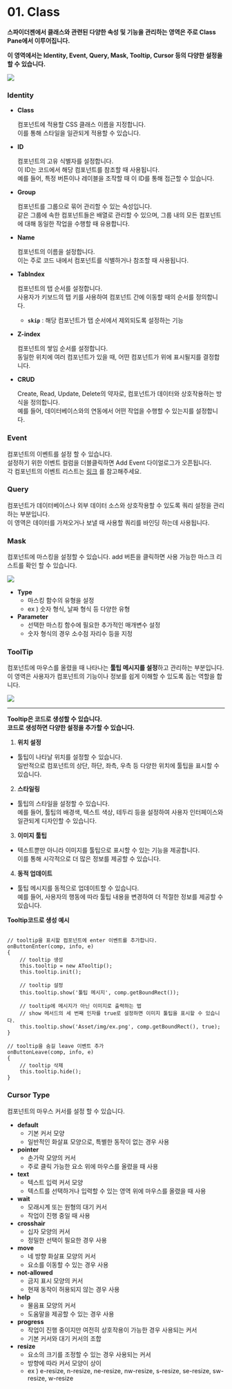# 01. Class

**스파이더젠에서 클래스와 관련된 다양한 속성 및 기능을 관리하는 영역은 주로 Class Pane에서 이루어집니다.**

**이 영역에서는 Identity, Event, Query, Mask, Tooltip, Cursor 등의 다양한 설정을 할 수 있습니다.**

![](../../../.gitbook/assets/classpane.png)

### Identity

*   **Class**

    컴포넌트에 적용할 CSS 클래스 이름을 지정합니다.\
    이를 통해 스타일을 일관되게 적용할 수 있습니다.
*   **ID**

    컴포넌트의 고유 식별자를 설정합니다.\
    이 ID는 코드에서 해당 컴포넌트를 참조할 때 사용됩니다.\
    예를 들어, 특정 버튼이나 레이블을 조작할 때 이 ID를 통해 접근할 수 있습니다.
*   **Group**

    컴포넌트를 그룹으로 묶어 관리할 수 있는 속성입니다.\
    같은 그룹에 속한 컴포넌트들은 배열로 관리할 수 있으며, 그룹 내의 모든 컴포넌트에 대해 동일한 작업을 수행할 때 유용합니다.
*   **Name**

    컴포넌트의 이름을 설정합니다.\
    이는 주로 코드 내에서 컴포넌트를 식별하거나 참조할 때 사용됩니다.
*   **TabIndex**

    컴포넌트의 탭 순서를 설정합니다.\
    사용자가 키보드의 탭 키를 사용하여 컴포넌트 간에 이동할 때의 순서를 정의합니다.

    * **`skip`** : 해당 컴포넌트가 탭 순서에서 제외되도록 설정하는 기능
*   **Z-index**

    컴포넌트의 쌓임 순서를 설정합니다.\
    동일한 위치에 여러 컴포넌트가 있을 때, 어떤 컴포넌트가 위에 표시될지를 결정합니다.
*   **CRUD**

    Create, Read, Update, Delete의 약자로, 컴포넌트가 데이터와 상호작용하는 방식을 정의합니다.\
    예를 들어, 데이터베이스와의 연동에서 어떤 작업을 수행할 수 있는지를 설정합니다.

### Event

컴포넌트의 이벤트를 설정 할 수 있습니다.\
설정하기 위한 이벤트 컬럼을 더블클릭하면 Add Event 다이얼로그가 오픈됩니다.\
각 컴포넌트의 이벤트 리스트는 [링크](<04  Event List.md>) 를 참고해주세요.

### Query

컴포넌트가 데이터베이스나 외부 데이터 소스와 상호작용할 수 있도록 쿼리 설정을 관리하는 부분입니다.\
이 영역은 데이터를 가져오거나 보낼 때 사용할 쿼리를 바인딩 하는데 사용됩니다.

### Mask

컴포넌트에 마스킹을 설정할 수 있습니다. add 버튼을 클릭하면 사용 가능한 마스크 리스트를 확인 할 수 있습니다.

![](../../../.gitbook/assets/pop-mask.png)

* **Type**
  * 마스킹 함수의 유형을 설정
  * ex ) 숫자 형식, 날짜 형식 등 다양한 유형
* **Parameter**
  * 선택한 마스킹 함수에 필요한 추가적인 매개변수 설정
  * 숫자 형식의 경우 소수점 자리수 등을 지정

### ToolTip

컴포넌트에 마우스를 올렸을 때 나타나는 **툴팁 메시지를 설정**하고 관리하는 부분입니다.\
이 영역은 사용자가 컴포넌트의 기능이나 정보를 쉽게 이해할 수 있도록 돕는 역할을 합니다.

![](../../../.gitbook/assets/tooltip.png)

***

**Tooltip은 코드로 생성할 수 있습니다.**\
**코드로 생성하면 다양한 설정을 추가할 수 있습니다.**

1. **위치 설정**

* 툴팁이 나타날 위치를 설정할 수 있습니다.\
  일반적으로 컴포넌트의 상단, 하단, 좌측, 우측 등 다양한 위치에 툴팁을 표시할 수 있습니다.

2. **스타일링**

* 툴팁의 스타일을 설정할 수 있습니다.\
  예를 들어, 툴팁의 배경색, 텍스트 색상, 테두리 등을 설정하여 사용자 인터페이스와 일관되게 디자인할 수 있습니다.

3. **이미지 툴팁**

* 텍스트뿐만 아니라 이미지를 툴팁으로 표시할 수 있는 기능을 제공합니다.\
  이를 통해 시각적으로 더 많은 정보를 제공할 수 있습니다.

4. **동적 업데이트**

* 툴팁 메시지를 동적으로 업데이트할 수 있습니다.\
  예를 들어, 사용자의 행동에 따라 툴팁 내용을 변경하여 더 적절한 정보를 제공할 수 있습니다.

**Tooltip코드로 생성 예시**

```

// tooltip을 표시할 컴포넌트에 enter 이벤트를 추가합니다.
onButtonEnter(comp, info, e)
{
	// tooltip 생성
	this.tooltip = new ATooltip();
	this.tooltip.init();

	// tooltip 설정
	this.tooltip.show('툴팁 메시지', comp.getBoundRect());

	// tooltip에 메시지가 아닌 이미지로 출력하는 법
	// show 메서드의 세 번째 인자를 true로 설정하면 이미지 툴팁을 표시할 수 있습니다.
	this.tooltip.show('Asset/img/ex.png', comp.getBoundRect(), true);
}

// tooltip을 숨길 leave 이벤트 추가
onButtonLeave(comp, info, e)
{
	// tooltip 삭제
	this.tooltip.hide();
}

```

### Cursor Type

컴포넌트의 마우스 커서를 설정 할 수 있습니다.

* **default**
  * 기본 커서 모양
  * 일반적인 화살표 모양으로, 특별한 동작이 없는 경우 사용
* **pointer**
  * 손가락 모양의 커서
  * 주로 클릭 가능한 요소 위에 마우스를 올렸을 때 사용
* **text**
  * 텍스트 입력 커서 모양
  * 텍스트를 선택하거나 입력할 수 있는 영역 위에 마우스를 올렸을 때 사용
* **wait**
  * 모래시계 또는 원형의 대기 커서
  * 작업이 진행 중일 때 사용
* **crosshair**
  * 십자 모양의 커서
  * 정밀한 선택이 필요한 경우 사용
* **move**
  * 네 방향 화살표 모양의 커서
  * 요소를 이동할 수 있는 경우 사용
* **not-allowed**
  * 금지 표시 모양의 커서
  * 현재 동작이 허용되지 않는 경우 사용
* **help**
  * 물음표 모양의 커서
  * 도움말을 제공할 수 있는 경우 사용
* **progress**
  * 작업이 진행 중이지만 여전히 상호작용이 가능한 경우 사용되는 커서
  * 기본 커서와 대기 커서의 조합
* **resize**
  * 요소의 크기를 조정할 수 있는 경우 사용되는 커서
  * 방향에 따라 커서 모양이 상이
  * ex ) e-resize, n-resize, ne-resize, nw-resize, s-resize, se-resize, sw-resize, w-resize
